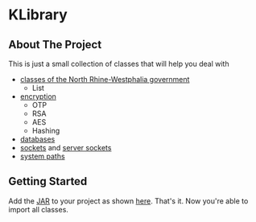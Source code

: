 # KLibrary

## About The Project

This is just a small collection of classes that will help you deal with <br> 
- [classes of the North Rhine-Westphalia government](src/main/java/KLibrary/wrapper/AbiturKlassenUtils/)
  - List
- [encryption](src/main/java/KLibrary/utils/EncryptionUtils.java)
  - OTP
  - RSA
  - AES
  - Hashing
- [databases](src/main/java/KLibrary/utils/SQLUtils.java)
- [sockets](src/main/java/KLibrary/wrapper/SocketWrapper.java) and [server sockets](src/main/java/KLibrary/wrapper/ServerSocketWrapper.java)
- [system paths](src/main/java/KLibrary/utils/SystemUtils.java)

## Getting Started

Add the [JAR](out/artifacts/KLibrary_jar) to your project as shown [here](https://stackoverflow.com/questions/1051640/correct-way-to-add-external-jars-lib-jar-to-an-intellij-idea-project). That's it. Now you're able to import all classes.
